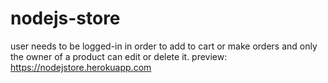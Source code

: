 # nodejs-store
user needs to be logged-in in order to add to cart or make orders and only the owner of a product can edit or delete it. 
preview: https://nodejstore.herokuapp.com
